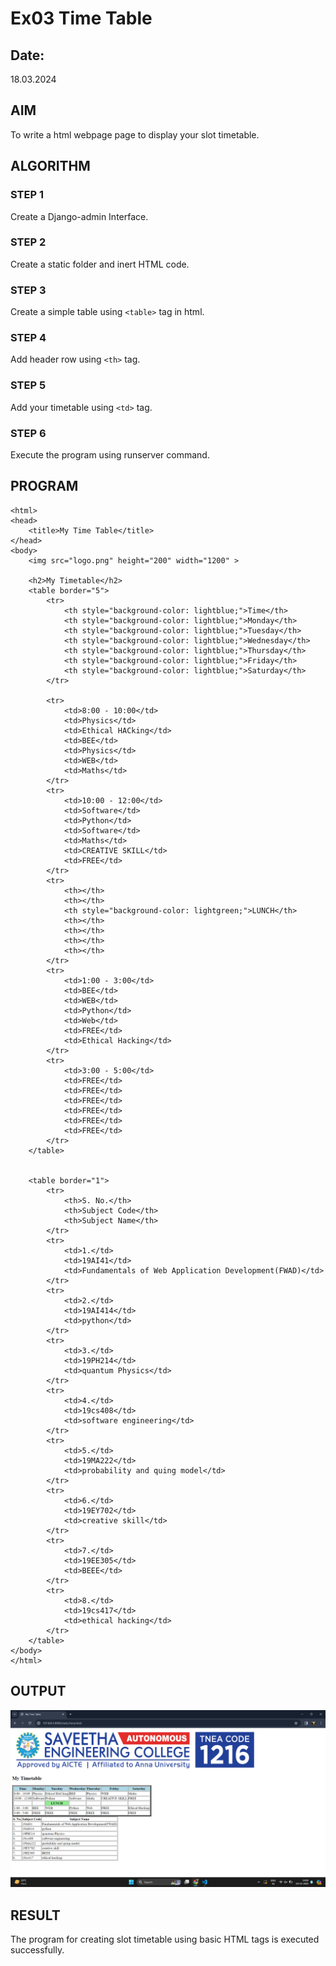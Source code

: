 # Ex03 Time Table
## Date:
18.03.2024

## AIM
To write a html webpage page to display your slot timetable.

## ALGORITHM
### STEP 1
Create a Django-admin Interface.

### STEP 2
Create a static folder and inert HTML code.

### STEP 3
Create a simple table using ```<table>``` tag in html.

### STEP 4
Add header row using ```<th>``` tag.

### STEP 5
Add your timetable using ```<td>``` tag.

### STEP 6
Execute the program using runserver command.

## PROGRAM
```
<html>
<head>
    <title>My Time Table</title>
</head>
<body>
    <img src="logo.png" height="200" width="1200" >
    
    <h2>My Timetable</h2>
    <table border="5">
        <tr>
            <th style="background-color: lightblue;">Time</th>
            <th style="background-color: lightblue;">Monday</th>
            <th style="background-color: lightblue;">Tuesday</th>
            <th style="background-color: lightblue;">Wednesday</th>
            <th style="background-color: lightblue;">Thursday</th>
            <th style="background-color: lightblue;">Friday</th>
            <th style="background-color: lightblue;">Saturday</th>
        </tr>
       
        <tr>
            <td>8:00 - 10:00</td>
            <td>Physics</td>
            <td>Ethical HACking</td>
            <td>BEE</td>
            <td>Physics</td>
            <td>WEB</td>
            <td>Maths</td>
        </tr>
        <tr>
            <td>10:00 - 12:00</td>
            <td>Software</td>
            <td>Python</td>
            <td>Software</td>
            <td>Maths</td>
            <td>CREATIVE SKILL</td>
            <td>FREE</td>
        </tr>
        <tr>
            <th></th>
            <th></th>
            <th style="background-color: lightgreen;">LUNCH</th>
            <th></th>
            <th></th>
            <th></th>
            <th></th>
        </tr>
        <tr>
            <td>1:00 - 3:00</td>
            <td>BEE</td>
            <td>WEB</td>
            <td>Python</td>
            <td>Web</td>
            <td>FREE</td>
            <td>Ethical Hacking</td>
        </tr>
        <tr>
            <td>3:00 - 5:00</td>
            <td>FREE</td>
            <td>FREE</td>
            <td>FREE</td>
            <td>FREE</td>
            <td>FREE</td>
            <td>FREE</td>
        </tr>
    </table>
    

    <table border="1">
        <tr>
            <th>S. No.</th>
            <th>Subject Code</th>
            <th>Subject Name</th>
        </tr>
        <tr>
            <td>1.</td>
            <td>19AI41</td>
            <td>Fundamentals of Web Application Development(FWAD)</td>
        </tr>
        <tr>
            <td>2.</td>
            <td>19AI414</td>
            <td>python</td>
        </tr>
        <tr>
            <td>3.</td>
            <td>19PH214</td>
            <td>quantum Physics</td>
        </tr>
        <tr>
            <td>4.</td>
            <td>19cs408</td>
            <td>software engineering</td>
        </tr>
        <tr>
            <td>5.</td>
            <td>19MA222</td>
            <td>probability and quing model</td>
        </tr>
        <tr>
            <td>6.</td>
            <td>19EY702</td>
            <td>creative skill</td>
        </tr>
        <tr>
            <td>7.</td>
            <td>19EE305</td>
            <td>BEEE</td>
        </tr>
        <tr>
            <td>8.</td>
            <td>19cs417</td>
            <td>ethical hacking</td>
        </tr>
    </table>    
</body>
</html>

```

## OUTPUT
![alt text](<Screenshot (66).png>)

## RESULT
The program for creating slot timetable using basic HTML tags is executed successfully.
